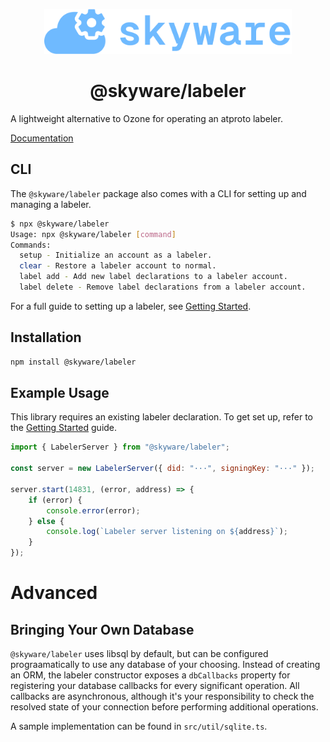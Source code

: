 <p align="center">
	<img src="https://github.com/skyware-js/.github/blob/main/assets/logo-dark.png?raw=true" height="72">
</p>
<h1 align="center">@skyware/labeler</h1>

A lightweight alternative to Ozone for operating an atproto labeler.

[Documentation](https://skyware.js.org/docs/firehose)

## CLI

The `@skyware/labeler` package also comes with a CLI for setting up and managing a labeler.

```sh
$ npx @skyware/labeler
Usage: npx @skyware/labeler [command]
Commands:
  setup - Initialize an account as a labeler.
  clear - Restore a labeler account to normal.
  label add - Add new label declarations to a labeler account.
  label delete - Remove label declarations from a labeler account.
```

For a full guide to setting up a labeler, see [Getting Started](https://skyware.js.org/guides/labeler/introduction/getting-started).

## Installation

```sh
npm install @skyware/labeler
```

## Example Usage

This library requires an existing labeler declaration. To get set up, refer to the [Getting Started](https://skyware.js.org/guides/labeler/introduction/getting-started) guide.

```js
import { LabelerServer } from "@skyware/labeler";

const server = new LabelerServer({ did: "···", signingKey: "···" });

server.start(14831, (error, address) => {
    if (error) {
        console.error(error);
    } else {
        console.log(`Labeler server listening on ${address}`);
    }
});
```

# Advanced

## Bringing Your Own Database
`@skyware/labeler` uses libsql by default, but can be configured prograamatically to use any database of your choosing. Instead of creating an ORM, the labeler constructor exposes a `dbCallbacks` property for registering your database callbacks for every significant operation. All callbacks are asynchronous, although it's your responsibility to check the resolved state of your connection before performing additional operations.

A sample implementation can be found in `src/util/sqlite.ts`.
